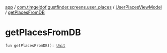 [app](../../index.md) / [com.timgeldof.gustfinder.screens.user_places](../index.md) / [UserPlacesViewModel](index.md) / [getPlacesFromDB](./get-places-from-d-b.md)

# getPlacesFromDB

`fun getPlacesFromDB(): `[`Unit`](https://kotlinlang.org/api/latest/jvm/stdlib/kotlin/-unit/index.html)